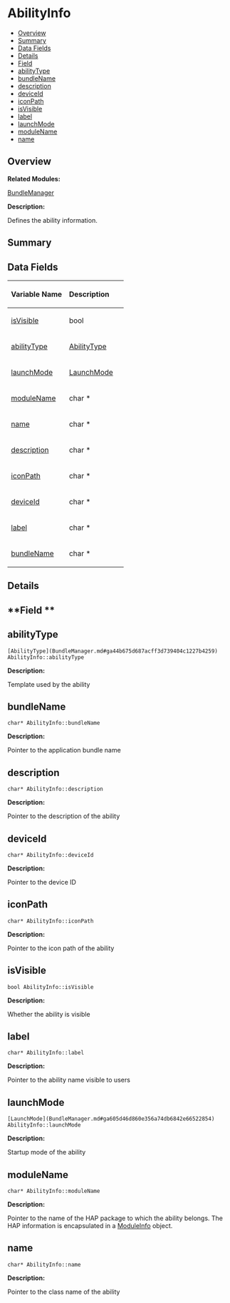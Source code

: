 # AbilityInfo<a name="ZH-CN_TOPIC_0000001054918143"></a>

-   [Overview](#section882073317165630)
-   [Summary](#section1526513014165630)
-   [Data Fields](#pub-attribs)
-   [Details](#section1783701407165630)
-   [Field](#section1478988012165630)
-   [abilityType](#a893eba71c44fd9c08e8733b20edf4fa9)
-   [bundleName](#a071361f43e3973bce0c86d8d28e41692)
-   [description](#a2c4a58f6468c279b53d3edbf28bc28c6)
-   [deviceId](#a6c5163afaa860ee12ea029ed5968f710)
-   [iconPath](#a50d5d440688f11d83bd10046261c6a2c)
-   [isVisible](#abe0dd3ffd96d9b74b19548814ba79796)
-   [label](#ad3141a1bb211abe573af09a4941e822a)
-   [launchMode](#ad8ed168cd50b2a1bba57271d6d930ed5)
-   [moduleName](#a1a85f8b50cbf756c4eeddaef5b83dc85)
-   [name](#a6d005fd16f726a6800637853e46e7c24)

## **Overview**<a name="section882073317165630"></a>

**Related Modules:**

[BundleManager](BundleManager.md)

**Description:**

Defines the ability information. 

## **Summary**<a name="section1526513014165630"></a>

## Data Fields<a name="pub-attribs"></a>

<a name="table520217185165630"></a>
<table><thead align="left"><tr id="row2134767577165630"><th class="cellrowborder" valign="top" width="50%" id="mcps1.1.3.1.1"><p id="p900411306165630"><a name="p900411306165630"></a><a name="p900411306165630"></a>Variable Name</p>
</th>
<th class="cellrowborder" valign="top" width="50%" id="mcps1.1.3.1.2"><p id="p400626307165630"><a name="p400626307165630"></a><a name="p400626307165630"></a>Description</p>
</th>
</tr>
</thead>
<tbody><tr id="row1983981559165630"><td class="cellrowborder" valign="top" width="50%" headers="mcps1.1.3.1.1 "><p id="p1327211728165630"><a name="p1327211728165630"></a><a name="p1327211728165630"></a><a href="AbilityInfo.md#abe0dd3ffd96d9b74b19548814ba79796">isVisible</a></p>
</td>
<td class="cellrowborder" valign="top" width="50%" headers="mcps1.1.3.1.2 "><p id="p74319464165630"><a name="p74319464165630"></a><a name="p74319464165630"></a>bool </p>
</td>
</tr>
<tr id="row1951273679165630"><td class="cellrowborder" valign="top" width="50%" headers="mcps1.1.3.1.1 "><p id="p517086430165630"><a name="p517086430165630"></a><a name="p517086430165630"></a><a href="AbilityInfo.md#a893eba71c44fd9c08e8733b20edf4fa9">abilityType</a></p>
</td>
<td class="cellrowborder" valign="top" width="50%" headers="mcps1.1.3.1.2 "><p id="p2054813203165630"><a name="p2054813203165630"></a><a name="p2054813203165630"></a><a href="BundleManager.md#ga44b675d687acff3d739404c1227b4259">AbilityType</a> </p>
</td>
</tr>
<tr id="row1128587512165630"><td class="cellrowborder" valign="top" width="50%" headers="mcps1.1.3.1.1 "><p id="p1167494759165630"><a name="p1167494759165630"></a><a name="p1167494759165630"></a><a href="AbilityInfo.md#ad8ed168cd50b2a1bba57271d6d930ed5">launchMode</a></p>
</td>
<td class="cellrowborder" valign="top" width="50%" headers="mcps1.1.3.1.2 "><p id="p929068909165630"><a name="p929068909165630"></a><a name="p929068909165630"></a><a href="BundleManager.md#ga605d46d860e356a74db6842e66522854">LaunchMode</a> </p>
</td>
</tr>
<tr id="row1005072297165630"><td class="cellrowborder" valign="top" width="50%" headers="mcps1.1.3.1.1 "><p id="p2047313203165630"><a name="p2047313203165630"></a><a name="p2047313203165630"></a><a href="AbilityInfo.md#a1a85f8b50cbf756c4eeddaef5b83dc85">moduleName</a></p>
</td>
<td class="cellrowborder" valign="top" width="50%" headers="mcps1.1.3.1.2 "><p id="p1445295422165630"><a name="p1445295422165630"></a><a name="p1445295422165630"></a>char * </p>
</td>
</tr>
<tr id="row1393763709165630"><td class="cellrowborder" valign="top" width="50%" headers="mcps1.1.3.1.1 "><p id="p1425392273165630"><a name="p1425392273165630"></a><a name="p1425392273165630"></a><a href="AbilityInfo.md#a6d005fd16f726a6800637853e46e7c24">name</a></p>
</td>
<td class="cellrowborder" valign="top" width="50%" headers="mcps1.1.3.1.2 "><p id="p1311320885165630"><a name="p1311320885165630"></a><a name="p1311320885165630"></a>char * </p>
</td>
</tr>
<tr id="row333075411165630"><td class="cellrowborder" valign="top" width="50%" headers="mcps1.1.3.1.1 "><p id="p881619807165630"><a name="p881619807165630"></a><a name="p881619807165630"></a><a href="AbilityInfo.md#a2c4a58f6468c279b53d3edbf28bc28c6">description</a></p>
</td>
<td class="cellrowborder" valign="top" width="50%" headers="mcps1.1.3.1.2 "><p id="p1921507141165630"><a name="p1921507141165630"></a><a name="p1921507141165630"></a>char * </p>
</td>
</tr>
<tr id="row530351449165630"><td class="cellrowborder" valign="top" width="50%" headers="mcps1.1.3.1.1 "><p id="p1154315424165630"><a name="p1154315424165630"></a><a name="p1154315424165630"></a><a href="AbilityInfo.md#a50d5d440688f11d83bd10046261c6a2c">iconPath</a></p>
</td>
<td class="cellrowborder" valign="top" width="50%" headers="mcps1.1.3.1.2 "><p id="p637140526165630"><a name="p637140526165630"></a><a name="p637140526165630"></a>char * </p>
</td>
</tr>
<tr id="row828812901165630"><td class="cellrowborder" valign="top" width="50%" headers="mcps1.1.3.1.1 "><p id="p651829064165630"><a name="p651829064165630"></a><a name="p651829064165630"></a><a href="AbilityInfo.md#a6c5163afaa860ee12ea029ed5968f710">deviceId</a></p>
</td>
<td class="cellrowborder" valign="top" width="50%" headers="mcps1.1.3.1.2 "><p id="p1797551807165630"><a name="p1797551807165630"></a><a name="p1797551807165630"></a>char * </p>
</td>
</tr>
<tr id="row1672684125165630"><td class="cellrowborder" valign="top" width="50%" headers="mcps1.1.3.1.1 "><p id="p642102389165630"><a name="p642102389165630"></a><a name="p642102389165630"></a><a href="AbilityInfo.md#ad3141a1bb211abe573af09a4941e822a">label</a></p>
</td>
<td class="cellrowborder" valign="top" width="50%" headers="mcps1.1.3.1.2 "><p id="p556671110165630"><a name="p556671110165630"></a><a name="p556671110165630"></a>char * </p>
</td>
</tr>
<tr id="row5475580165630"><td class="cellrowborder" valign="top" width="50%" headers="mcps1.1.3.1.1 "><p id="p1680075195165630"><a name="p1680075195165630"></a><a name="p1680075195165630"></a><a href="AbilityInfo.md#a071361f43e3973bce0c86d8d28e41692">bundleName</a></p>
</td>
<td class="cellrowborder" valign="top" width="50%" headers="mcps1.1.3.1.2 "><p id="p885711705165630"><a name="p885711705165630"></a><a name="p885711705165630"></a>char * </p>
</td>
</tr>
</tbody>
</table>

## **Details**<a name="section1783701407165630"></a>

## **Field **<a name="section1478988012165630"></a>

## abilityType<a name="a893eba71c44fd9c08e8733b20edf4fa9"></a>

```
[AbilityType](BundleManager.md#ga44b675d687acff3d739404c1227b4259) AbilityInfo::abilityType
```

 **Description:**

Template used by the ability 

## bundleName<a name="a071361f43e3973bce0c86d8d28e41692"></a>

```
char* AbilityInfo::bundleName
```

 **Description:**

Pointer to the application bundle name 

## description<a name="a2c4a58f6468c279b53d3edbf28bc28c6"></a>

```
char* AbilityInfo::description
```

 **Description:**

Pointer to the description of the ability 

## deviceId<a name="a6c5163afaa860ee12ea029ed5968f710"></a>

```
char* AbilityInfo::deviceId
```

 **Description:**

Pointer to the device ID 

## iconPath<a name="a50d5d440688f11d83bd10046261c6a2c"></a>

```
char* AbilityInfo::iconPath
```

 **Description:**

Pointer to the icon path of the ability 

## isVisible<a name="abe0dd3ffd96d9b74b19548814ba79796"></a>

```
bool AbilityInfo::isVisible
```

 **Description:**

Whether the ability is visible 

## label<a name="ad3141a1bb211abe573af09a4941e822a"></a>

```
char* AbilityInfo::label
```

 **Description:**

Pointer to the ability name visible to users 

## launchMode<a name="ad8ed168cd50b2a1bba57271d6d930ed5"></a>

```
[LaunchMode](BundleManager.md#ga605d46d860e356a74db6842e66522854) AbilityInfo::launchMode
```

 **Description:**

Startup mode of the ability 

## moduleName<a name="a1a85f8b50cbf756c4eeddaef5b83dc85"></a>

```
char* AbilityInfo::moduleName
```

 **Description:**

Pointer to the name of the HAP package to which the ability belongs. The HAP information is encapsulated in a  [ModuleInfo](ModuleInfo.md)  object. 

## name<a name="a6d005fd16f726a6800637853e46e7c24"></a>

```
char* AbilityInfo::name
```

 **Description:**

Pointer to the class name of the ability 

